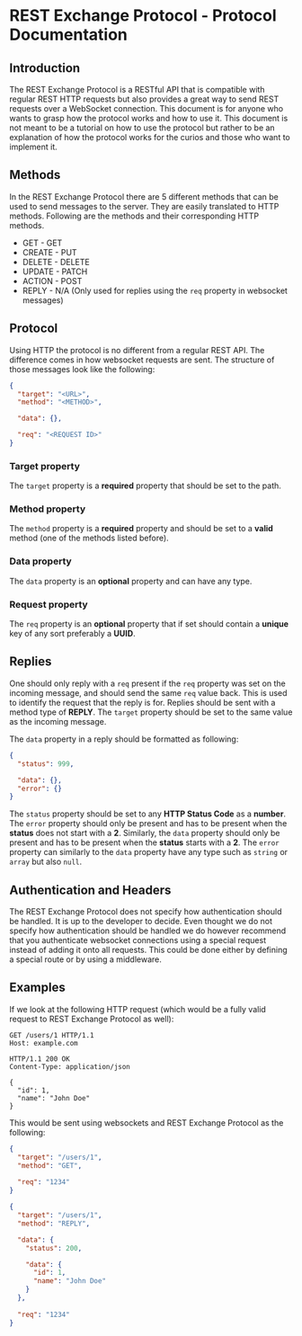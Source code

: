 # REST Exchange Protocol - Protocol Documentation

## Introduction

The REST Exchange Protocol is a RESTful API that is compatible with regular REST HTTP requests but also provides a 
great way to send REST requests over a WebSocket connection. This document is for anyone who wants to grasp how the 
protocol works and how to use it. This document is not meant to be a tutorial on how to use the protocol but rather 
to be an explanation of how the protocol works for the curios and those who want to implement it.

## Methods
In the REST Exchange Protocol there are 5 different methods that can be used to send messages to the server. They 
are easily translated to HTTP methods. Following are the methods and their corresponding HTTP methods.

- GET - GET
- CREATE - PUT
- DELETE - DELETE
- UPDATE - PATCH
- ACTION - POST
- REPLY - N/A (Only used for replies using the `req` property in websocket messages)

## Protocol

Using HTTP the protocol is no different from a regular REST API. The difference comes in how websocket requests are 
sent. The structure of those messages look like the following:

```json
{
  "target": "<URL>",
  "method": "<METHOD>",

  "data": {},

  "req": "<REQUEST ID>"
}
```

### Target property

The `target` property is a **required** property that should be set to the path.

### Method property

The `method` property is a **required** property and should be set to a **valid** method (one of the methods listed 
before).

### Data property

The `data` property is an **optional** property and can have any type.

### Request property

The `req` property is an **optional** property that if set should contain a **unique** key of any sort preferably a 
**UUID**. 

## Replies

One should only reply with a `req` present if the `req` property was set on the incoming message, and 
should send the same `req` value back. This is used to identify the request that the reply is for. Replies should be 
sent with a method type of **REPLY**. The `target` property should be set to the same value as the incoming message.

The `data` property in a reply should be formatted as following:

```json
{
  "status": 999,

  "data": {},
  "error": {}
}
```

The `status` property should be set to any **HTTP Status Code** as a **number**. The `error` property should only be 
present and has to be present when the **status** does not start with a **2**. Similarly, the `data` property should 
only be present and has to be present when the **status** starts with a **2**. The `error` property can similarly 
to the `data` property have any type such as `string` or `array` but also `null`.

## Authentication and Headers

The REST Exchange Protocol does not specify how authentication should be handled. It is up to the developer to 
decide. Even thought we do not specify how authentication should be handled we do however recommend that you 
authenticate websocket connections using a special request instead of adding it onto all requests. This could be 
done either by defining a special route or by using a middleware.

## Examples

If we look at the following HTTP request (which would be a fully valid request to REST Exchange Protocol as well):

```http
GET /users/1 HTTP/1.1
Host: example.com
```

```http
HTTP/1.1 200 OK
Content-Type: application/json

{
  "id": 1,
  "name": "John Doe"
}
```

This would be sent using websockets and REST Exchange Protocol as the following:

```json
{
  "target": "/users/1",
  "method": "GET",
  
  "req": "1234"
}
```

```json
{
  "target": "/users/1",
  "method": "REPLY",

  "data": {
    "status": 200,

    "data": {
      "id": 1,
      "name": "John Doe"
    }
  },
  
  "req": "1234"
}
```